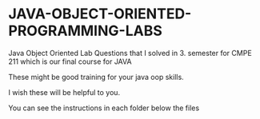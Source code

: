 # JAVA-OBJECT-ORIENTED-PROGRAMMING-LABS
Java Object Oriented Lab Questions that I solved in 3. semester for CMPE 211 which is our final course for JAVA

These might be good training for your java oop skills. 

I wish these will be helpful to you.

You can see the instructions in each folder below the files 

